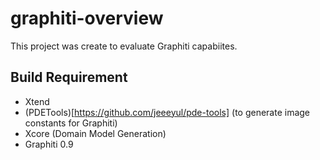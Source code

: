 graphiti-overview
=================

This project was create to evaluate Graphiti capabiites.

## Build Requirement
* Xtend
* (PDETools)[https://github.com/jeeeyul/pde-tools] (to generate image constants for Graphiti)
* Xcore (Domain Model Generation)
* Graphiti 0.9